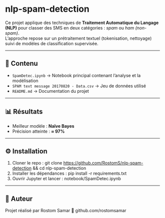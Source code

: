 # nlp-spam-detection
Ce projet applique des techniques de **Traitement Automatique du Langage (NLP)** pour classer des SMS en deux catégories : *spam* ou *ham (non-spam)*.  
L’approche repose sur un prétraitement textuel (tokenisation, nettoyage) suivi de modèles de classification supervisée.

---

## 📂 Contenu
- `SpamDetec.ipynb` → Notebook principal contenant l’analyse et la modélisation
- `SPAM text message 20170820 - Data.csv` → Jeu de données utilisé
- `README.md` → Documentation du projet

---

## 📊 Résultats
- Meilleur modèle : **Naïve Bayes**
- Précision atteinte : **≈ 97%**

---

## ⚙️ Installation
1) Cloner le repo :
   git clone https://github.com/RostomS/nlp-spam-detection && cd nlp-spam-detection
2) Installer les dépendances :
   pip install -r requirements.txt
3) Ouvrir Jupyter et lancer :
   notebook/SpamDetec.ipynb

---

## 👤 Auteur
Projet réalisé par Rostom Samar
🔗 github.com/rostomsamar
